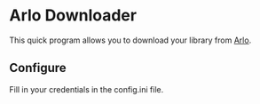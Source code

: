 # Arlo Downloader

This quick program allows you to download your library from
[Arlo](https://arlo.netgear.com).

## Configure

Fill in your credentials in the config.ini file.
